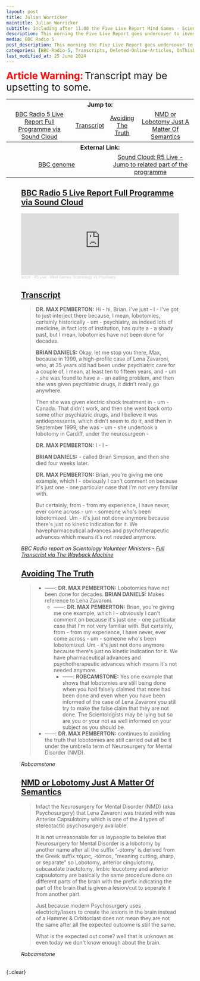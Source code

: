 ```yaml
---
layout: post
title: Julian Worricker
maintitle: Julian Worricker
subtitle: Including after 11.00 the Five Live Report Mind Games - Scientology versus Psychiatry
description: This morning the Five Live Report goes undercover to investigate how, from the London bombings to Ground Zero, Volunteer Ministers from Scientology travel the world providing what they claim is effective help in times of peril. a reference is made to lobotomy performed on Lena Zavaroni.
media: BBC Radio 5
post_description: This morning the Five Live Report goes undercover to investigate how, from the London bombings to Ground Zero, Volunteer Ministers from Scientology travel the world providing what they claim is effective help in times of peril. a reference is made to lobotomy performed on Lena Zavaroni.
categories: [BBC-Radio-5, Transcripts, Deleted-Online-Articles, OnThisDay2July]
last_modified_at: 25 June 2024
---
```


<span style="color:#ff0000; font-weight:bold;font-size:26px;">Article Warning:</span> <span style="font-size:26px;">Transcript may be upsetting to some.</span>

<table style="text-align: center;">
<tr>
<th colspan="4">Jump to:</th>
</tr>

<tr>
<td><a href="#infobox1">BBC Radio 5 Live Report Full Programme via Sound Cloud</a></td>
<td><a href="#infobox2">Transcript</a></td>
<td><a href="#infobox3">Avoiding The Truth</a></td>
<td><a href="#infobox4">NMD or Lobotomy Just A Matter Of Semantics</a></td>
</tr>

<tr align="center">
<th colspan="4">External Link:</th>
</tr>

<tr>
<td colspan="2" width="50%"><a href="https://genome.ch.bbc.co.uk/schedules/radio5/2006-07-02#at-10.00">BBC genome</a></td>
<td colspan="2" width="50%"><a href="https://soundcloud.com/scicrit/r5-live-mind-games-scientology-vs-psychiatry#t=29:09">Sound Cloud: R5 Live - Jump to related part of the programme</a></td>
</tr>
</table>

<figure class="fig3">
<h2 id="infobox1"><a href="#infobox1">BBC Radio 5 Live Report Full Programme via Sound Cloud</a></h2>

<iframe width="100%" height="166" scrolling="no" frameborder="no" allow="autoplay" src="https://w.soundcloud.com/player/?url=https%3A//api.soundcloud.com/tracks/176381042&color=%23ff5500&auto_play=false&hide_related=false&show_comments=true&show_user=true&show_reposts=false&show_teaser=true"></iframe><div style="font-size: 10px; color: #cccccc;line-break: anywhere;word-break: normal;overflow: hidden;white-space: nowrap;text-overflow: ellipsis; font-family: Interstate,Lucida Grande,Lucida Sans Unicode,Lucida Sans,Garuda,Verdana,Tahoma,sans-serif;font-weight: 100;"><a href="https://soundcloud.com/scicrit" title="scicrit" target="_blank" style="color: #cccccc; text-decoration: none;">scicrit</a> · <a href="https://soundcloud.com/scicrit/r5-live-mind-games-scientology-vs-psychiatry" title="R5 Live - Mind Games: Scientology Vs Psychiatry" target="_blank" style="color: #cccccc; text-decoration: none;">R5 Live - Mind Games: Scientology Vs Psychiatry</a></div>
</figure>

<figure class="fig3">
<h2 id="infobox2"><a href="#infobox2">Transcript</a></h2>
<blockquote>
<p><strong>DR. MAX PEMBERTON:</strong> Hi - hi, Brian. I've just - I - I've got to just interject there because, I mean, lobotomies, certainly historically - um - psychiatry, as indeed lots of medicine, in fact lots of institution, has quite a - a shady past, but I mean, lobotomies have not been done for decades.</p>
<p><strong>BRIAN DANIELS:</strong> Okay, let me stop you there, Max, because in 1999, a high-profile case of Lena Zavaroni, who, at 35 years old had been under psychiatric care for a couple of, I mean, at least ten to fifteen years, and - um - she was found to have a - an eating problem, and then she was given psychiatric drugs, it didn't really go anywhere.</p>
<p>Then she was given electric shock treatment in - um - Canada. That didn't work, and then she went back onto some other psychiatric drugs, and I believe it was antidepressants, which didn't seem to do it, and then in September 1999, she was - um - she undertook a lobotomy in Cardiff, under the neurosurgeon -</p>
<p><strong>DR. MAX PEMBERTON:</strong> I - I -</p>
<p><strong>BRIAN DANIELS:</strong> - called Brian Simpson, and then she died four weeks later.</p>
<p><strong>DR. MAX PEMBERTON:</strong> Brian, you're giving me one example, which I - obviously I can't comment on because it's just one - one particular case that I'm not very familiar with.</p>
<p>But certainly, from - from my experience, I have never, ever come across - um - someone who's been lobotomized. Um - it's just not done anymore because there's just no kinetic indication for it. We havepharmaceutical advances and psychotherapeutic advances which means it's not needed anymore.</p>
</blockquote>
<cite>BBC Radio report on Scientology Volunteer Ministers - <a class="external-link" href="https://web.archive.org/web/20181002180617/http://www.newsfrombree.co.uk/stolgy_25.htm">Full Transcript via The Wayback Machine</a></cite>
</figure>

<figure class="fig3">
<h2 id="infobox3"><a href="#infobox3">Avoiding The Truth</a></h2>
<blockquote>
<ul>
<li>——: <strong>DR. MAX PEMBERTON:</strong> Lobotomies have not been done for decades. <strong>BRIAN DANIELS:</strong> Makes reference to Lena Zavaroni.<ul>
<li>——: <strong>DR. MAX PEMBERTON:</strong> Brian, you're giving me one example, which I - obviously I can't comment on because it's just one - one particular case that I'm not very familiar with.
But certainly, from - from my experience, I have never, ever come across - um - someone who's been lobotomized. Um - it's just not done anymore because there's just no kinetic indication for it. We have pharmaceutical advances and psychotherapeutic advances which means it's not needed anymore.<ul>
<li>——: <strong>ROBCAMSTONE:</strong> Yes one example that shows that lobotomies are still being done when you had falsely claimed that none had been done and even when you have been informed of the case of Lena Zavaroni you still try to make the false claim that they are not done. The Scientologists may be lying but so are you or your not as well informed on your subject as you should be.</li></ul></li></ul></li>
<li>——: <strong>DR. MAX PEMBERTON:</strong> continues to avoiding the truth that lobotomies are still carried out all be it under the umbrella term of Neurosurgery for Mental Disorder (NMD).</li>
</ul>
</blockquote>
<cite>Robcamstone</cite>

</figure>

<figure class="fig3">
<h2 id="infobox4"><a href="#infobox4">NMD or Lobotomy Just A Matter Of Semantics</a></h2>
<blockquote>
<p>Infact the Neurosurgery for Mental Disorder (NMD) (aka Psychosurgery) that Lena Zavaroni was treated with was Anterior Capsulotomy which is one of the 4 types of stereotactic psychosurgery available.</p>
<p>It is not unreasonable for us laypeople to beleive that Neurosurgery for Mental Disorder is a lobotomy by another name after all the suffix '-otomy' is derived from the Greek suffix τόμος, -tómos, "meaning cutting, sharp, or separate" so Lobotomy, anterior cingulotomy, subcaudate tractotomy, limbic leucotomy and anterior capsulotomy are basically the same procedure done on different parts of the brain with the prefix indicating the part of the brain that is given a lesion/cut to seperate it from another part.</p>
<p>Just because modern Psychosurgery uses electricity/lasers to create the lesions in the brain instead of a Hammer & Orbitoclast does not mean they are not the same after all the expected outcome is still the same.</p>
<p>What is the expected out come? well that is unknown as even today we don't know enough about the brain.</p>
</blockquote>
<cite>Robcamstone</cite>
</figure>

<br />{:.clear}

